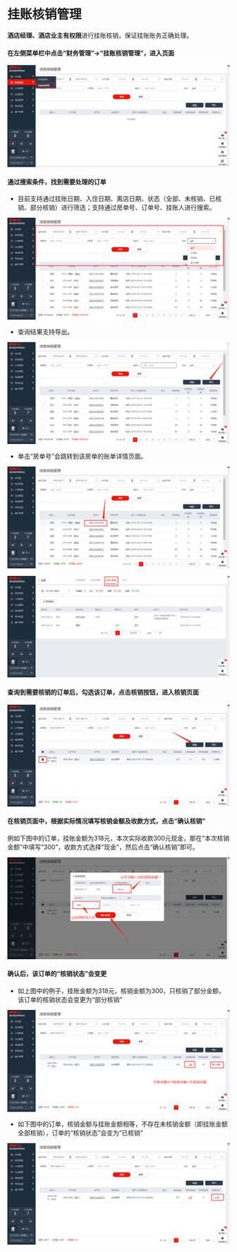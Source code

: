 # 挂账核销管理

**酒店经理、酒店业主有权限**进行挂账核销，保证挂账账务正确处理。 

#### 在左侧菜单栏中点击“财务管理”→“挂账核销管理”，进入页面

![](../../.gitbook/assets/image%20%28808%29.png)

#### 通过搜索条件，找到需要处理的订单

* 目前支持通过挂账日期、入住日期、离店日期、状态（全部、未核销、已核销、部分核销）进行筛选；支持通过房单号、订单号、挂账人进行搜索。

![](../../.gitbook/assets/image%20%28542%29.png)

* 查询结果支持导出。

![](../../.gitbook/assets/image%20%28356%29.png)

* 单击“房单号”会跳转到该房单的账单详情页面。

![](../../.gitbook/assets/image%20%28419%29.png)

![](../../.gitbook/assets/image%20%28910%29.png)

#### 查询到需要核销的订单后，勾选该订单，点击核销按钮，进入核销页面

![](../../.gitbook/assets/image%20%28825%29.png)

#### 在核销页面中，根据实际情况填写核销金额及收款方式，点击“确认核销”

例如下图中的订单，挂账金额为318元，本次实际收款300元现金，那在“本次核销金额”中填写“300”，收款方式选择“现金”，然后点击“确认核销”即可。

![](../../.gitbook/assets/image%20%281118%29.png)

#### 确认后，该订单的“核销状态”会变更

* 如上图中的例子，挂账金额为318元，核销金额为300，只核销了部分金额，该订单的核销状态会变更为“部分核销”

![](../../.gitbook/assets/image%20%28893%29.png)

* 如下图中的订单，核销金额与挂账金额相等，不存在未核销金额（即挂账金额全部核销），订单的“核销状态”会变为“已核销”

![](../../.gitbook/assets/image%20%28291%29.png)

